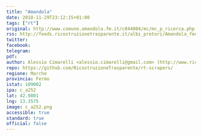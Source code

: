 ```yaml
---
title: "Amandola"
date: 2018-11-29T23:12:15+01:00
tags: ["rt"]
original: http://www.comune.amandola.fm.it/c044004/mc/mc_p_ricerca.php
rss: http://feeds.ricostruzionetrasparente.it/albi_pretori/Amandola_feed.xml
twitter: 
facebook: 
telegram: 
pdf: 
author: Alessio Cimarelli <alessio.cimarelli@gmail.com> (http://www.ricostruzionetrasparente.it)
repo: https://github.com/RicostruzioneTrasparente/rt-scrapers/
regione: Marche
provincia: Fermo
istat: 109002
ipa: c_a252
lat: 42.9801
lng: 13.3575
image: c_a252.png
accessible: true
standard: true
official: false
---
```

